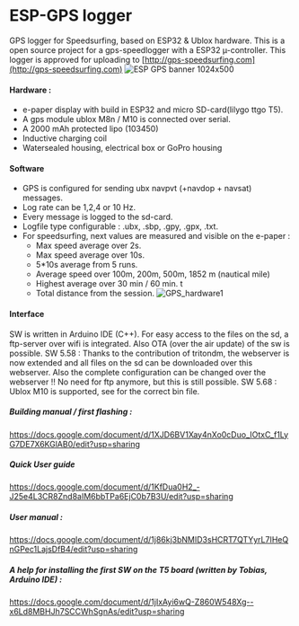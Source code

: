 
# ESP-GPS logger

GPS logger for Speedsurfing, based on ESP32 & Ublox  hardware.  This is a open source project for a gps-speedlogger with a ESP32 µ-controller. This logger is approved for uploading to [http://gps-speedsurfing.com](http://gps-speedsurfing.com)
![ESP GPS banner 1024x500](https://user-images.githubusercontent.com/58887243/228194449-03b4aee7-f6ac-44cf-936f-beec46ba28fb.jpg)


#### Hardware :
- e-paper display with build in ESP32 and micro SD-card(lilygo ttgo T5).
- A gps module ublox M8n / M10 is connected over serial. 
- A 2000 mAh protected lipo (103450) 
- Inductive charging coil
- Watersealed housing, electrical box or GoPro housing
#### Software
- GPS is configured for sending ubx navpvt (+navdop + navsat) messages. 
- Log rate can be 1,2,4 or 10 Hz. 
- Every message is logged to the sd-card. 
- Logfile type configurable : .ubx, .sbp, .gpy, .gpx, .txt.
- For speedsurfing, next values are measured and visible on the e-paper : 
	- Max speed average over 2s.
	- Max speed average over 10s.
	- 5*10s average from 5 runs.
	- Average speed over 100m, 200m, 500m, 1852 m (nautical mile)
	- Highest average over 30 min / 60 min. t
	- Total distance from the session.
![GPS_hardware1](https://user-images.githubusercontent.com/58887243/213173720-7f4f0d1d-36a7-4643-a32c-57441f66037f.jpg)	
#### Interface
SW is written in Arduino IDE (C++). For easy access to the files on the sd, a ftp-server over wifi is integrated. Also OTA (over the air update) of the sw is possible. SW 5.58 : Thanks to the contribution of tritondm, the webserver is now extended and all files on the sd can be downloaded over this webserver. Also the complete configuration can be changed over the webserver !! No need for ftp anymore, but this is still possible. SW 5.68 : Ublox M10 is supported, see for the correct bin file. 
##### Building manual / first flashing :
https://docs.google.com/document/d/1XJD6BV1Xay4nXo0cDuo_IOtxC_f1LyG7DE7X6KGlAB0/edit?usp=sharing
##### Quick User guide
https://docs.google.com/document/d/1KfDua0H2_-J25e4L3CR8Znd8aIM6bbTPa6EjC0b7B3U/edit?usp=sharing
##### User manual :
https://docs.google.com/document/d/1j86kj3bNMID3sHCRT7QTYyrL7IHeQnGPec1LajsDfB4/edit?usp=sharing

##### A help for installing the first SW on the T5 board (written by Tobias, Arduino IDE) :
https://docs.google.com/document/d/1jIxAyi6wQ-Z860W548Xg--x6Ld8MBHJh7SCCWhSgnAs/edit?usp=sharing
